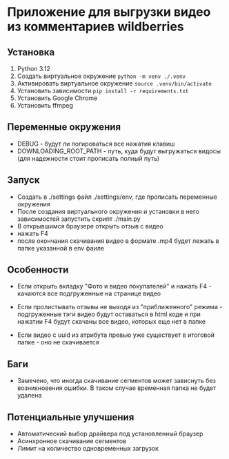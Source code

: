 # Приложение для выгрузки видео из комментариев wildberries


## Установка

1. Python 3.12
2. Создать виртуальное окружение `python -m venv ./.venv`
3. Активировать виртуальное окружение `source .venv/bin/activate`
4. Установить зависимости `pip install -r requirements.txt`
5. Установить Google Chrome
6. Установить ffmpeg

## Переменные окружения
* DEBUG - будут ли логироваться все нажатия клавиш
* DOWNLOADING_ROOT_PATH - путь, куда будут выгружаться видосы (для надежности стоит прописать полный путь)

## Запуск

* Создать в ./settings файл ./settings/env, где прописать переменные окружения
* После создания виртуального окружения и установки в него зависимостей запустить скрипт ./main.py
* В открывшимся браузере открыть отзыв с видео
* нажать F4
* после окончания скачивания видео в формате .mp4 будет лежать в папке указанной в env фаиле

## Особенности

* Если открыть вкладку "Фото и видео покупателей" и нажать F4 - качаются все подгруженные на 
странице видео

* Если пролистывать отзывы не выходя из "приближенного" режима - подгруженные тэги видео будут 
оставаться в html коде и при нажатии F4 будут скачаны все видео, которых еще нет в папке    

* Если видео с uuid из атрибута превью уже существует в итоговой папке - оно не скачивается

## Баги

* Замечено, что иногда скачивание сегментов может зависнуть без возникновения ошибки. 
В таком случае временная папка не будет удалена


## Потенциальные улучшения

* Автоматический выбор драйвера под установленный браузер
* Асинхронное скачивание сегментов
* Лимит на количество одновременных загрузок 
